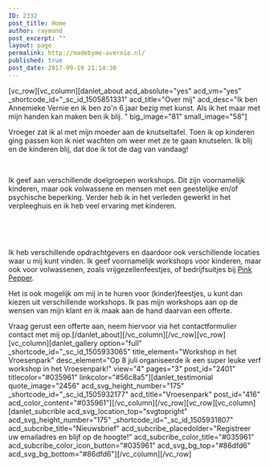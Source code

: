 ```yaml
---
ID: 2332
post_title: Home
author: raymond
post_excerpt: ""
layout: page
permalink: http://madebyme-avernie.nl/
published: true
post_date: 2017-09-19 21:14:30
---
```

[vc_row][vc_column][danlet_about acd_absolute="yes" acd_vm="yes" _shortcode_id="_sc_id_1505851331" acd_title="Over mij" acd_desc="Ik ben Annemieke Vernie en ik ben zo'n 6 jaar bezig met kunst. Als ik het maar met mijn handen kan maken ben ik blij. " big_image="81" small_image="58"]

Vroeger zat ik al met mijn moeder aan de knutseltafel. Toen ik op kinderen ging passen kon ik niet wachten om weer met ze te gaan knutselen. Ik blij en de kinderen blij, dat doe ik tot de dag van vandaag!

&nbsp;

Ik geef aan verschillende doelgroepen workshops. Dit zijn voornamelijk kinderen, maar ook volwassene en mensen met een geestelijke en/of psychische beperking. Verder heb ik in het verleden gewerkt in het verpleeghuis en ik heb veel ervaring met kinderen.

&nbsp;

&nbsp;

Ik heb verschillende opdrachtgevers en daardoor ook verschillende locaties waar u mij kunt vinden. Ik geef voornamelijk workshops voor kinderen, maar ook voor volwassenen, zoals vrijgezellenfeestjes, of bedrijfsuitjes bij <a href="http://www.pinkpepper.nl">Pink Pepper</a>.

Het is ook mogelijk om mij in te huren voor (kinder)feestjes, u kunt dan kiezen uit verschillende workshops. Ik pas mijn workshops aan op de wensen van mijn klant en ik maak aan de hand daarvan een offerte.

Vraag gerust een offerte aan, neem hiervoor via het contactformulier contact met mij op.[/danlet_about][/vc_column][/vc_row][vc_row][vc_column][danlet_gallery option="full" _shortcode_id="_sc_id_1505933065" title_element="Workshop in het Vroesenpark" desc_element="Op 8 juli organiseerde ik een super leuke verf workshop in het Vroesenpark!" view="4" pages="3" post_id="2401" titlecolor="#035961" linkcolor="#56c8a5"][danlet_testimonial quote_image="2456" acd_svg_height_number="175" _shortcode_id="_sc_id_1505932177" acd_title="Vroesenpark" post_id="416" acd_color_content="#035961"][/vc_column][/vc_row][vc_row][vc_column][danlet_subcrible acd_svg_location_top="svgtopright" acd_svg_height_number="175" _shortcode_id="_sc_id_1505931807" acd_subcribe_title="Nieuwsbrief" acd_subcribe_placedolder="Registreer uw emailadres en blijf op de hoogte!" acd_subcribe_color_title="#035961" acd_subcribe_color_icon_button="#035961" acd_svg_bg_top="#86dfd6" acd_svg_bg_bottom="#86dfd6"][/vc_column][/vc_row]